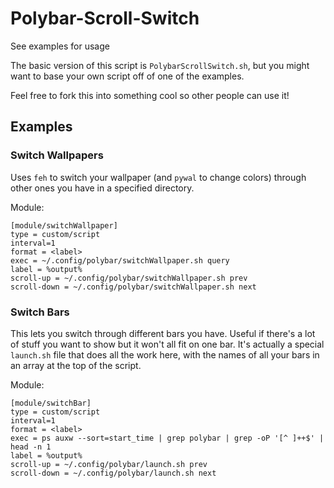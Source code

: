 # Polybar-Scroll-Switch
See examples for usage

The basic version of this script is `PolybarScrollSwitch.sh`, but you might want to base your own script off of one of the examples.

Feel free to fork this into something cool so other people can use it!

## Examples

### Switch Wallpapers
Uses `feh` to switch your wallpaper (and `pywal` to change colors) through other ones you have in a specified directory.

Module:
```
[module/switchWallpaper]
type = custom/script
interval=1
format = <label>
exec = ~/.config/polybar/switchWallpaper.sh query
label = %output%
scroll-up = ~/.config/polybar/switchWallpaper.sh prev
scroll-down = ~/.config/polybar/switchWallpaper.sh next
```

### Switch Bars
This lets you switch through different bars you have. Useful if there's a lot of stuff you want to show but it won't all fit on one bar. It's actually a special `launch.sh` file that does all the work here, with the names of all your bars in an array at the top of the script.

Module:
```
[module/switchBar]
type = custom/script
interval=1
format = <label>
exec = ps auxw --sort=start_time | grep polybar | grep -oP '[^ ]++$' | head -n 1
label = %output%
scroll-up = ~/.config/polybar/launch.sh prev
scroll-down = ~/.config/polybar/launch.sh next
```
